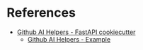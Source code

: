 # References

- [Github AI Helpers - FastAPI cookiecutter](https://github.com/ai-helpers/api-cookiecutter-template)
  - [ Github AI Helpers - Example](https://github.com/ai-helpers/example-api-template)